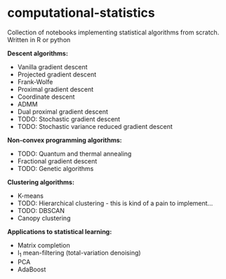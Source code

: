 # computational-statistics
 
 Collection of notebooks implementing statistical algorithms from scratch. Written in R or python
 
 **Descent algorithms:**
 
 - Vanilla gradient descent
 - Projected gradient descent
 - Frank-Wolfe 
 - Proximal gradient descent
 - Coordinate descent
 - ADMM
 - Dual proximal gradient descent
 - TODO: Stochastic gradient descent
 - TODO: Stochastic variance reduced gradient descent
 
 **Non-convex programming algorithms:**
 
 - TODO: Quantum and thermal annealing
 - Fractional gradient descent 
 - TODO: Genetic algorithms
 
 **Clustering algorithms:**
 
 - K-means
 - TODO: Hierarchical clustering - this is kind of a pain to implement...
 - TODO: DBSCAN
 - Canopy clustering
 
 **Applications to statistical learning:**
 
 - Matrix completion
 - l<sub>1</sub> mean-filtering (total-variation denoising)
 - PCA
 - AdaBoost
